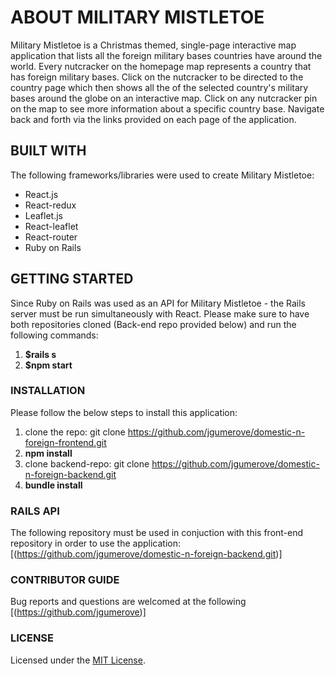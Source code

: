 # ABOUT MILITARY MISTLETOE
Military Mistletoe is a Christmas themed, single-page interactive map application that lists all the foreign military bases countries have around the world. Every nutcracker on the homepage map represents a country that has foreign military bases. Click on the nutcracker to be directed to the country page which then shows all the of the selected country's military bases around the globe on an interactive map. Click on any nutcracker pin on the map to see more information about a specific country base. Navigate back and forth via the links provided on each page of the application.

## BUILT WITH
The following frameworks/libraries were used to create Military Mistletoe:
* React.js
* React-redux
* Leaflet.js
* React-leaflet
* React-router
* Ruby on Rails 

## GETTING STARTED
Since Ruby on Rails was used as an API for Military Mistletoe - the Rails server must be run simultaneously with React. Please make sure to have both repositories cloned (Back-end repo provided below) and run the following commands:

1. **$rails s**
2. **$npm start**

### INSTALLATION
Please follow the below steps to install this application:
1. clone the repo:
   git clone https://github.com/jgumerove/domestic-n-foreign-frontend.git
2. **npm install**
3. clone backend-repo:
   git clone https://github.com/jgumerove/domestic-n-foreign-backend.git
4. **bundle install**

### RAILS API
The following repository must be used in conjuction with this front-end repository in order to use the application:
[(https://github.com/jgumerove/domestic-n-foreign-backend.git)]

### CONTRIBUTOR GUIDE
Bug reports and questions are welcomed at the following [(https://github.com/jgumerove)]

### LICENSE
Licensed under the [MIT License](LICENSE).